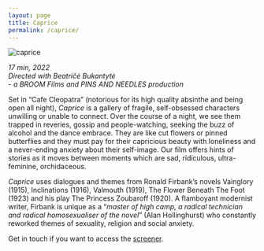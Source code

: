```yaml
---
layout: page
title: Caprice
permalink: /caprice/
---
```


![caprice](/images/A012_1.23.1.png)  
      
_17 min, 2022_  
_Directed with Beatričė Bukantytė_   
_- a BROOM Films and PINS AND NEEDLES production_  

Set in “Cafe Cleopatra” (notorious for its high quality absinthe and being open all night), _Caprice_ is a gallery of fragile, self-obsessed characters unwilling or unable to connect. Over the course of a night, we see them trapped in reveries, gossip and people-watching, seeking the buzz of alcohol and the dance embrace. They are like cut flowers or pinned butterflies and they must pay for their capricious beauty with loneliness and a never-ending anxiety about their self-image. Our film offers hints of stories as it moves between moments which are sad, ridiculous, ultra-feminine, orchidaceous.  

_Caprice_ uses dialogues and themes from Ronald Firbank’s novels Vainglory (1915), Inclinations (1916), Valmouth (1919), The Flower Beneath The Foot (1923) and his play The Princess Zoubaroff (1920). A flamboyant modernist writer, Firbank is unique as a “_master of high camp, a radical technician and radical homosexualiser of the novel_” (Alan Hollinghurst) who constantly reworked themes of sexuality, religion and social anxiety.  
  
Get in touch if you want to access the [screener](https://vimeo.com/710463955).  
